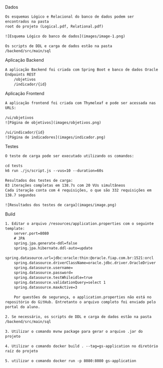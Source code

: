 Dados

    Os esquemas Lógico e Relacional do banco de dados podem ser encontrados na pasta
    root do projeto (Logical.pdf, Relational.pdf)

    ![Esquema Lógico do banco de dados](images/image-1.png)

    Os scripts de DDL e carga de dados estão na pasta /backend/src/main/sql

Aplicação Backend

    A aplicação Backend foi criada com Spring Boot e banco de dados Oracle
    Endpoints REST
        /objetivos
        /indicador/{id}

Aplicação Frontend

    A aplicação frontend foi criada com Thymeleaf e pode ser acessada nas URLS:
    
    /ui/objetivos
    ![Página de objetivos](images/objetivos.png)
    
    /ui/indicador/{id}
    ![Página de indicadores](images/indicador.png)

Testes

    O teste de carga pode ser executado utilizando os comandos:

    cd tests
    k6 run ./js/script.js --vus=10 --duration=60s

    Resultados dos testes de carga:
    83 iterações completas em 138.7s com 20 VUs simultâneos
    Cada iteração conta com 4 requisições, o que são 332 requisições em 138.7 segundos

    ![Resultados dos testes de carga](images/image.png)

Build

    1. Editar o arquivo /resources/application.properties com o seguinte template:
        server.port=8080
        # JPA
        spring.jpa.generate-ddl=false
        spring.jpa.hibernate.ddl-auto=update
        spring.datasource.url=jdbc:oracle:thin:@oracle.fiap.com.br:1521:orcl
        spring.datasource.driverClassName=oracle.jdbc.driver.OracleDriver
        spring.datasource.username=
        spring.datasource.password=
        spring.datasource.testWhileidle=true
        spring.datasource.validationQuery=select 1
        spring.datasource.maxActive=3

        Por questões de segurança, o application.properties não está no repositório do GitHub. Entretanto o arquivo completo foi enviado pelo portal do aluno.

    2. Se necessário, os scripts de DDL e carga de dados estão na pasta /backend/src/main/sql

    3. Utilizar o comando mvnw package para gerar o arquivo .jar do projeto

    4. Utilizar o comando docker build . --tag=gs-application no diretório raíz do projeto 

    5. utilizar o comando docker run -p 8080:8080 gs-application


